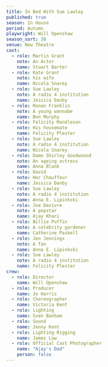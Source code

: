 ```yaml
---
title: In Bed With Sue Lawley
published: true
season: In House
period: Autumn
playwright: Will Openshaw
season_sort: 30
venue: New Theatre
cast:
  - role: Martin Grant
    note: An Actor
    name: Stuart Barter
  - role: Kate Grant
    note: his wife
    name: Nicola Snarey
  - role: Sue Lawley
    note: A radio 4 institution
    name: Jessica Danby
  - role: Ronan Franklin
    note: A young wannabe
    name: Ben Murphy
  - role: Felicity Mandleson
    note: His housemate
    name: Felicity Plester
  - role: Sue Lawley
    note: A radio 4 institution
    name: Nicola Snarey
  - role: Dame Shirley Goodwoood
    note: An ageing actress
    name: Anna Blank
  - role: David
    note: Her Chauffeur
    name: Jessica Danby
  - role: Sue Lawley
    note: A radio 4 institution
    name: Anna E. Lipinkski
  - role: Joe Devivre
    note: A popstar
    name: Ajay Khari
  - role: Billie Puffin
    note: A celebrity gardener
    name: Catherine Paskell
  - role: Jen Jennings
    note: A fan
    name: Anna E. Lipinkski
  - role: Sue Lawley
    note: A radio 4 institution
    name: Felicity Plester
crew:
  - role: Director
    name: Will Openshaw
  - role: Producer
    name: Jo Harris
  - role: Choreographer
    name: Victoria Kent
  - role: Lighting
    name: Sven Banham
  - role: Sound
    name: Jenny Kent
  - role: Lighting Rigging
    name: James Law
  - role: Official Cast Photographer
    name: "Ajay's Dad"
    person: false
---
```


